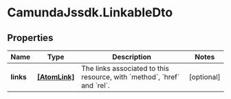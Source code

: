 # CamundaJssdk.LinkableDto

## Properties

Name | Type | Description | Notes
------------ | ------------- | ------------- | -------------
**links** | [**[AtomLink]**](AtomLink.md) | The links associated to this resource, with &#x60;method&#x60;, &#x60;href&#x60; and &#x60;rel&#x60;. | [optional] 


